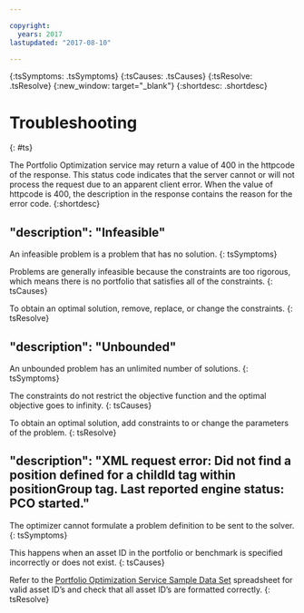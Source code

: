 ```yaml
---

copyright:
  years: 2017
lastupdated: "2017-08-10"

---
```


<!-- Common attributes used in the template are defined as follows: -->
{:tsSymptoms: .tsSymptoms}
{:tsCauses: .tsCauses}
{:tsResolve: .tsResolve}
{:new_window: target="_blank"}
{:shortdesc: .shortdesc}

# Troubleshooting
{: #ts}

The Portfolio Optimization service may return a value of 400 in the httpcode of the response. This status code indicates that the server cannot or will not process the request due to an apparent client error. When the value of httpcode is 400, the description in the response contains the reason for the error code.
{:shortdesc}

## "description": "Infeasible"

An infeasible problem is a problem that has no solution. 
{: tsSymptoms}

Problems are generally infeasible because the constraints are too rigorous, which means there is no portfolio that satisfies all of the constraints.
{: tsCauses}

To obtain an optimal solution, remove, replace, or change the constraints. 
{: tsResolve}

## "description": "Unbounded"

An unbounded problem has an unlimited number of solutions. 
{: tsSymptoms}

The constraints do not restrict the objective function and the optimal objective goes to infinity.
{: tsCauses}

To obtain an optimal solution, add constraints to or change the parameters of the problem.
{: tsResolve}

## "description": "XML request error: Did not find a position defined for a childId tag within positionGroup tag. Last reported engine status: PCO started."

The optimizer cannot formulate a problem definition to be sent to the solver. 
{: tsSymptoms}

This happens when an asset ID in the portfolio or benchmark is specified incorrectly or does not exist.
{: tsCauses}

Refer to the [Portfolio Optimization Service Sample Data Set](http://public.dhe.ibm.com/software/analytics/solutions/en/fintech/portfolio_optimization_service_sample_dataset.xlsx) spreadsheet for valid asset ID’s and check that all asset ID’s are formatted correctly. 
{: tsResolve}
